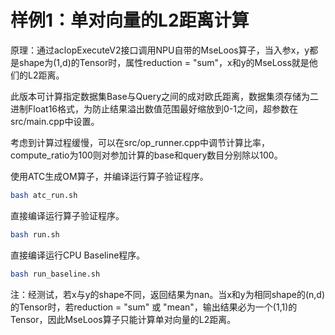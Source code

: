 # 样例1：单对向量的L2距离计算

原理：通过aclopExecuteV2接口调用NPU自带的MseLoos算子，当入参x，y都是shape为(1,d)的Tensor时，属性reduction = "sum"，x和y的MseLoss就是他们的L2距离。

此版本可计算指定数据集Base与Query之间的成对欧氏距离，数据集须存储为二进制Float16格式，为防止结果溢出数值范围最好缩放到0-1之间，超参数在src/main.cpp中设置。

考虑到计算过程缓慢，可以在src/op_runner.cpp中调节计算比率，compute_ratio为100则对参加计算的base和query数目分别除以100。

使用ATC生成OM算子，并编译运行算子验证程序。
```bash
bash atc_run.sh
```

直接编译运行算子验证程序。
```bash
bash run.sh
```

直接编译运行CPU Baseline程序。
```bash
bash run_baseline.sh
```

注：经测试，若x与y的shape不同，返回结果为nan。当x和y为相同shape的(n,d)的Tensor时，若reduction = "sum" 或 "mean"，输出结果必为一个(1,1)的Tensor，因此MseLoos算子只能计算单对向量的L2距离。